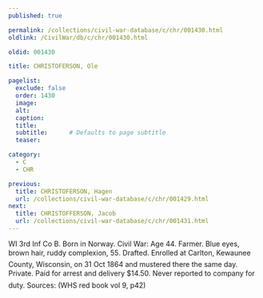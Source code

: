 ```yaml
---
published: true

permalink: /collections/civil-war-database/c/chr/001430.html
oldlink: /CivilWar/db/c/chr/001430.html

oldid: 001430

title: CHRISTOFERSON, Ole

pagelist:
  exclude: false
  order: 1430
  image: 
  alt:
  caption:
  title:
  subtitle:      # Defaults to page subtitle
  teaser:

category: 
  - C 
  - CHR

previous:
  title: CHRISTOFERSON, Hagen
  url: /collections/civil-war-database/c/chr/001429.html  
next:
  title: CHRISTOFFERSON, Jacob
  url: /collections/civil-war-database/c/chr/001431.html   
---
```

WI 3rd Inf Co B. Born in Norway. Civil War: Age 44. Farmer. Blue eyes, brown hair, ruddy complexion, 5&#146;5&#148;. Drafted. Enrolled at Carlton, Kewaunee County, Wisconsin, on 31 Oct 1864 and mustered there the same day. Private. &#147;Paid for arrest and delivery $14.50. Never reported to company for duty.&#148; Sources: (WHS red book vol 9, p42)